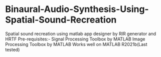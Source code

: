 # Binaural-Audio-Synthesis-Using-Spatial-Sound-Recreation
Spatial sound recreation using matlab app designer by RIR generator and HRTF
Pre-requisites:-
Signal Processing Toolbox by MATLAB
Image Processing Toolbox by MATLAB
Works well on MATLAB R2021b(Last tested)
